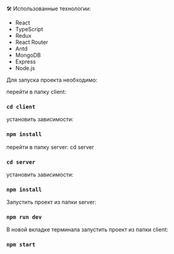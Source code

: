 🛠 Использованные технологии:

- React
- TypeScript
- Redux
- React Router
- Antd
- MongoDB
- Express
- Node.js

Для запуска проекта необходимо:

перейти в папку client:

### `cd client`

установить зависимости:

### `npm install`

перейти в папку server: cd server

### `cd server`

установить зависимости:

### `npm install`

Запустить проект из папки server:

### `npm run dev`

В новой вкладке терминала запустить проект из папки client:

### `npm start`

